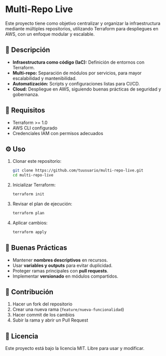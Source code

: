 # Multi-Repo Live

Este proyecto tiene como objetivo centralizar y organizar la infraestructura mediante múltiples repositorios,
utilizando Terraform para despliegues en AWS, con un enfoque modular y escalable.

## 🚀 Descripción

- **Infraestructura como código (IaC):** Definición de entornos con Terraform.  
- **Multi-repo:** Separación de módulos por servicios, para mayor escalabilidad y mantenibilidad.  
- **Automatización:** Scripts y configuraciones listas para CI/CD.  
- **Cloud:** Despliegue en AWS, siguiendo buenas prácticas de seguridad y gobernanza.


## 🔧 Requisitos

- Terraform >= 1.0  
- AWS CLI configurado  
- Credenciales IAM con permisos adecuados  

## ⚙️ Uso

1. Clonar este repositorio:  
   ```bash
   git clone https://github.com/tuusuario/multi-repo-live.git
   cd multi-repo-live
   ```

2. Inicializar Terraform:  
   ```bash
   terraform init
   ```

3. Revisar el plan de ejecución:  
   ```bash
   terraform plan
   ```

4. Aplicar cambios:  
   ```bash
   terraform apply
   ```

## 📌 Buenas Prácticas

- Mantener **nombres descriptivos** en recursos.  
- Usar **variables y outputs** para evitar duplicidad.  
- Proteger ramas principales con **pull requests**.  
- Implementar **versionado** en módulos compartidos.  

## 👥 Contribución

1. Hacer un fork del repositorio  
2. Crear una nueva rama (`feature/nueva-funcionalidad`)  
3. Hacer commit de los cambios  
4. Subir la rama y abrir un Pull Request  

## 📄 Licencia

Este proyecto está bajo la licencia MIT. Libre para usar y modificar.
